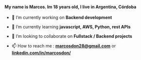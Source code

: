 <h4 align="left">My name is Marcos. Im 18 years old, I live in Argentina, Córdoba</h4>

- 🔭 I’m currently working on **Backend development**

- 🌱 I’m currently learning  **javascript, AWS, Python, rest APIs**

- 👯 I’m looking to collaborate on  **Fullstack / Backend projects**

- 📫 How to reach me : **marcosdon28@gmail.com** or **[linkedin.com/in/marcosdon/](https://www.linkedin.com/in/marcosdon/)**



